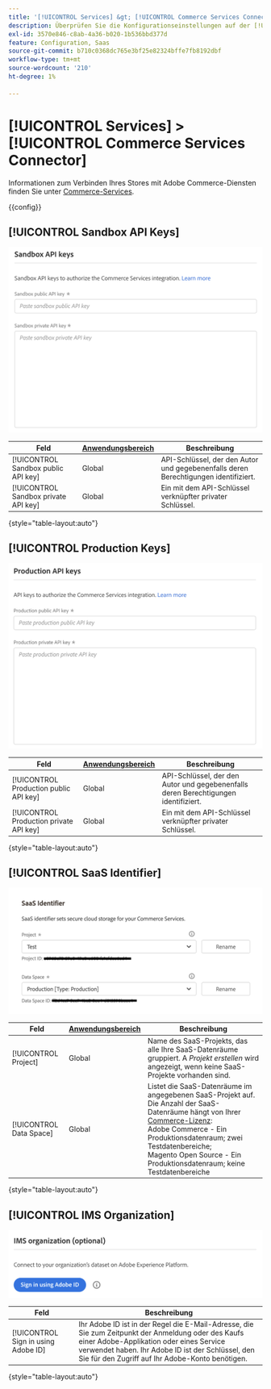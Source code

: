 ```yaml
---
title: '[!UICONTROL Services] &gt; [!UICONTROL Commerce Services Connector]'
description: Überprüfen Sie die Konfigurationseinstellungen auf der [!UICONTROL Services] &gt; [!UICONTROL Commerce Services Connector] Seite des Commerce-Administrators.
exl-id: 3570e846-c8ab-4a36-b020-1b536bbd377d
feature: Configuration, Saas
source-git-commit: b710c0368dc765e3bf25e82324bffe7fb8192dbf
workflow-type: tm+mt
source-wordcount: '210'
ht-degree: 1%

---
```


# [!UICONTROL Services] > [!UICONTROL Commerce Services Connector]

Informationen zum Verbinden Ihres Stores mit Adobe Commerce-Diensten finden Sie unter [Commerce-Services](https://experienceleague.adobe.com/docs/commerce-merchant-services/user-guides/integration-services/saas.html).

{{config}}

## [!UICONTROL Sandbox API Keys]

![Sandbox-API-Schlüssel](./assets/sandbox-key-saas-configuration.png)<!-- zoom -->

| Feld | [Anwendungsbereich](../../getting-started/websites-stores-views.md#scope-settings) | Beschreibung |
|--- |--- |--- |
| [!UICONTROL Sandbox public API key] | Global | API-Schlüssel, der den Autor und gegebenenfalls deren Berechtigungen identifiziert. |
| [!UICONTROL Sandbox private API key] | Global | Ein mit dem API-Schlüssel verknüpfter privater Schlüssel. |

{style="table-layout:auto"}

## [!UICONTROL Production Keys]

![Produktions-API-Schlüssel](./assets/prod-key-saas-configuration.png)<!-- zoom -->

| Feld | [Anwendungsbereich](../../getting-started/websites-stores-views.md#scope-settings) | Beschreibung |
|--- |--- |--- |
| [!UICONTROL Production public API key] | Global | API-Schlüssel, der den Autor und gegebenenfalls deren Berechtigungen identifiziert. |
| [!UICONTROL Production private API key] | Global | Ein mit dem API-Schlüssel verknüpfter privater Schlüssel. |

{style="table-layout:auto"}

## [!UICONTROL SaaS Identifier]

![SaaS-Kennung](./assets/saas-identifier.png)<!-- zoom -->

| Feld | [Anwendungsbereich](../../getting-started/websites-stores-views.md#scope-settings) | Beschreibung |
|--- |--- |--- |
| [!UICONTROL Project] | Global | Name des SaaS-Projekts, das alle Ihre SaaS-Datenräume gruppiert. A _Projekt erstellen_ wird angezeigt, wenn keine SaaS-Projekte vorhanden sind. |
| [!UICONTROL Data Space] | Global | Listet die SaaS-Datenräume im angegebenen SaaS-Projekt auf. Die Anzahl der SaaS-Datenräume hängt von Ihrer [Commerce-Lizenz](https://experienceleague.adobe.com/docs/commerce-merchant-services/user-guides/integration-services/saas.html):<br />Adobe Commerce - Ein Produktionsdatenraum; zwei Testdatenbereiche;<br />Magento Open Source - Ein Produktionsdatenraum; keine Testdatenbereiche |

{style="table-layout:auto"}

## [!UICONTROL IMS Organization]

![IMS-Organisation](./assets/ims-organization.png)<!-- zoom -->

| Feld | Beschreibung |
|--- |--- |
| [!UICONTROL Sign in using Adobe ID] | Ihr Adobe ID ist in der Regel die E-Mail-Adresse, die Sie zum Zeitpunkt der Anmeldung oder des Kaufs einer Adobe-Applikation oder eines Service verwendet haben. Ihr Adobe ID ist der Schlüssel, den Sie für den Zugriff auf Ihr Adobe-Konto benötigen. |

{style="table-layout:auto"}

